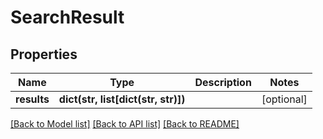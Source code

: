 # SearchResult

## Properties
Name | Type | Description | Notes
------------ | ------------- | ------------- | -------------
**results** | **dict(str, list[dict(str, str)])** |  | [optional] 

[[Back to Model list]](../README.md#documentation-for-models) [[Back to API list]](../README.md#documentation-for-api-endpoints) [[Back to README]](../README.md)

